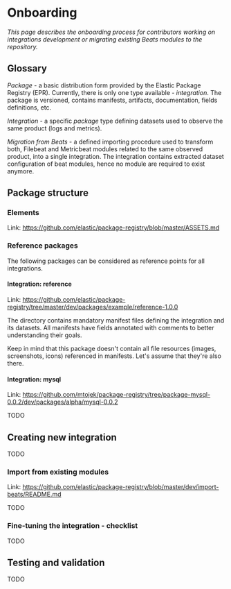 # Onboarding

_This page describes the onboarding process for contributors working on integrations development or migrating existing
Beats modules to the repository._

## Glossary

*Package* - a basic distribution form provided by the Elastic Package Registry (EPR). Currently, there is only one type
available - _integration_. The package is versioned, contains manifests, artifacts, documentation, fields definitions,
etc.

*Integration* - a specific _package_ type defining datasets used to observe the same product (logs and metrics).

*Migration from Beats* - a defined importing procedure used to transform both, Filebeat and Metricbeat modules related to
the same observed product, into a single integration. The integration contains extracted dataset configuration of beat
modules, hence no module are required to exist anymore.

## Package structure

### Elements

Link: https://github.com/elastic/package-registry/blob/master/ASSETS.md

### Reference packages

The following packages can be considered as reference points for all integrations.

#### Integration: reference

Link: https://github.com/elastic/package-registry/tree/master/dev/packages/example/reference-1.0.0

The directory contains mandatory manifest files defining the integration and its datasets. All manifests have fields
annotated with comments to better understanding their goals.

Keep in mind that this package doesn't contain all file resources (images, screenshots, icons) referenced in manifests.
Let's assume that they're also there.

#### Integration: mysql

Link: https://github.com/mtojek/package-registry/tree/package-mysql-0.0.2/dev/packages/alpha/mysql-0.0.2

TODO

## Creating new integration

TODO

### Import from existing modules

Link: https://github.com/elastic/package-registry/blob/master/dev/import-beats/README.md

TODO

### Fine-tuning the integration - checklist

TODO

## Testing and validation

TODO
